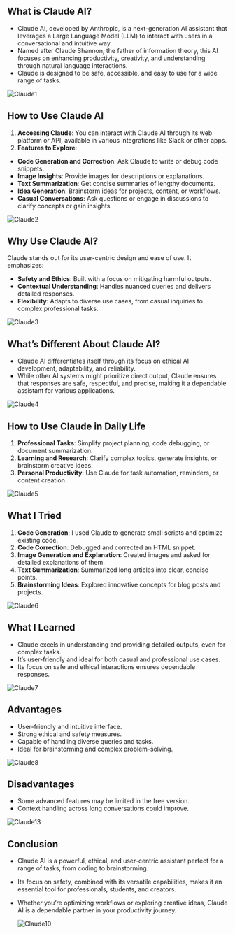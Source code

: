 ## What is Claude AI?

- Claude AI, developed by Anthropic, is a next-generation AI assistant that leverages a Large Language Model (LLM) to interact with users in a conversational and intuitive way.
- Named after Claude Shannon, the father of information theory, this AI focuses on enhancing productivity, creativity, and understanding through natural language interactions.
- Claude is designed to be safe, accessible, and easy to use for a wide range of tasks.

![Claude1](https://github.com/user-attachments/assets/5e503c62-361c-49f5-b9c2-89408123ddcb)


## How to Use Claude AI

1. **Accessing Claude**: You can interact with Claude AI through its web platform or API, available in various integrations like Slack or other apps.
2. **Features to Explore**:
  - **Code Generation and Correction**: Ask Claude to write or debug code snippets.
  - **Image Insights**: Provide images for descriptions or explanations.
  - **Text Summarization**: Get concise summaries of lengthy documents.
  - **Idea Generation**: Brainstorm ideas for projects, content, or workflows.
  - **Casual Conversations**: Ask questions or engage in discussions to clarify concepts or gain insights.

![Claude2](https://github.com/user-attachments/assets/53368206-bd5c-445e-8dcd-4d25725dc4bc)


## Why Use Claude AI?

Claude stands out for its user-centric design and ease of use. It emphasizes:

- **Safety and Ethics**: Built with a focus on mitigating harmful outputs.
- **Contextual Understanding**: Handles nuanced queries and delivers detailed responses.
- **Flexibility**: Adapts to diverse use cases, from casual inquiries to complex professional tasks.


![Claude3](https://github.com/user-attachments/assets/51ed4f78-0db0-4c25-a233-2de378c7ffec)

## What’s Different About Claude AI?

- Claude AI differentiates itself through its focus on ethical AI development, adaptability, and reliability.
- While other AI systems might prioritize direct output, Claude ensures that responses are safe, respectful, and precise, making it a dependable assistant for various applications.

![Claude4](https://github.com/user-attachments/assets/bf5b99af-2583-40d1-ab8e-98202144d4fe)


## How to Use Claude in Daily Life

1. **Professional Tasks**: Simplify project planning, code debugging, or document summarization.
2. **Learning and Research**: Clarify complex topics, generate insights, or brainstorm creative ideas.
3. **Personal Productivity**: Use Claude for task automation, reminders, or content creation.


![Claude5](https://github.com/user-attachments/assets/e2e7c991-1855-4986-af3e-74bd42e28dab)

## What I Tried

1. **Code Generation**: I used Claude to generate small scripts and optimize existing code.
2. **Code Correction**: Debugged and corrected an HTML snippet.
3. **Image Generation and Explanation**: Created images and asked for detailed explanations of them.
4. **Text Summarization**: Summarized long articles into clear, concise points.
5. **Brainstorming Ideas**: Explored innovative concepts for blog posts and projects.

![Claude6](https://github.com/user-attachments/assets/76b673fe-5cc6-49b7-b0ee-835c96a8962d)


## What I Learned

- Claude excels in understanding and providing detailed outputs, even for complex tasks.
- It’s user-friendly and ideal for both casual and professional use cases.
- Its focus on safe and ethical interactions ensures dependable responses.


![Claude7](https://github.com/user-attachments/assets/b1fe1181-9319-41f8-bbfe-d35ffdec8416)

## Advantages

- User-friendly and intuitive interface.
- Strong ethical and safety measures.
- Capable of handling diverse queries and tasks.
- Ideal for brainstorming and complex problem-solving.
  
![Claude8](https://github.com/user-attachments/assets/1dca18d1-d737-42be-9201-7ccd199766f0)

## Disadvantages

- Some advanced features may be limited in the free version.
- Context handling across long conversations could improve.


![Claude13](https://github.com/user-attachments/assets/537290fb-3615-409e-9f4f-c5bfe83f5ae3)


## Conclusion

- Claude AI is a powerful, ethical, and user-centric assistant perfect for a range of tasks, from coding to brainstorming.
- Its focus on safety, combined with its versatile capabilities, makes it an essential tool for professionals, students, and creators.
- Whether you’re optimizing workflows or exploring creative ideas, Claude AI is a dependable partner in your productivity journey.

  ![Claude10](https://github.com/user-attachments/assets/de28ec52-93a5-45dc-b26c-6b03e79b2f57)
